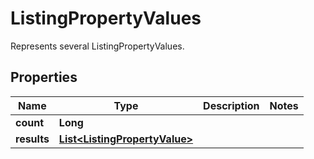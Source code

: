 

# ListingPropertyValues

Represents several ListingPropertyValues.

## Properties

Name | Type | Description | Notes
------------ | ------------- | ------------- | -------------
**count** | **Long** |  | 
**results** | [**List&lt;ListingPropertyValue&gt;**](ListingPropertyValue.md) |  | 




